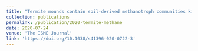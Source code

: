 ```yaml
---
title: "Termite mounds contain soil-derived methanotroph communities kinetically adapted to elevated methane concentrations"
collection: publications
permalink: /publication/2020-termite-methane
date: 2020-07-24
venue: 'The ISME Journal'
link: 'https://doi.org/10.1038/s41396-020-0722-3'
---
```



